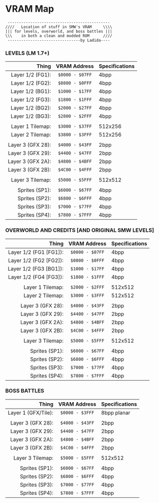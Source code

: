 # VRAM Map

```
 ---------------------------------------------
////   Location of stuff in SMW's VRAM	   \\\\
||| for levels, overworld, and boss battles |||
\\\    in both a clean and modded ROM	   ////
 --------------------------------by Ladida----
```

### LEVELS (LM 1.7+)

|    Thing	| 	 VRAM Address		| Specifications
---------------:|:-----------------------------:|:---------------
Layer 1/2 (FG1):|	`$0000 - $07FF`|		4bpp
Layer 1/2 (FG2):|	`$0800 - $0FFF`|		4bpp
Layer 1/2 (BG1):|	`$1000 - $17FF`|		4bpp
Layer 1/2 (FG3):|	`$1800 - $1FFF`|		4bpp
Layer 1/2 (BG2):|	`$2000 - $27FF`|		4bpp
Layer 1/2 (BG3):|	`$2800 - $2FFF`|		4bpp
|||
Layer 1 Tilemap:|	`$3000 - $37FF`|		512x256
Layer 2 Tilemap:|	`$3800 - $3FFF`|		512x256
|||
Layer 3 (GFX 28):|	`$4000 - $43FF`|		2bpp
Layer 3 (GFX 29):|	`$4400 - $47FF`|		2bpp
Layer 3 (GFX 2A):|	`$4800 - $4BFF`|		2bpp
Layer 3 (GFX 2B):|	`$4C00 - $4FFF`|		2bpp
|||
Layer 3 Tilemap:|	`$5000 - $5FFF`|		512x512
|||
Sprites (SP1):|		`$6000 - $67FF`|		4bpp
Sprites (SP2):|		`$6800 - $6FFF`|		4bpp
Sprites (SP3):|		`$7000 - $77FF`|		4bpp
Sprites (SP4):|		`$7800 - $7FFF`|		4bpp


### OVERWORLD AND CREDITS [AND ORIGINAL SMW LEVELS]

|    Thing	| 	 VRAM Address		| Specifications
---------------:|:-----------------------------:|:---------------
Layer 1/2 (FG1 [FG1]):|	`$0000 - $07FF`|		4bpp
Layer 1/2 (FG2 [FG2]):|	`$0800 - $0FFF`|		4bpp
Layer 1/2 (FG3 [BG1]):|	`$1000 - $17FF`|		4bpp
Layer 1/2 (FG4 [FG3]):|	`$1800 - $1FFF`|		4bpp
|||
Layer 1 Tilemap:|	`$2000 - $2FFF`|		512x512
Layer 2 Tilemap:|	`$3000 - $3FFF`|		512x512
|||
Layer 3 (GFX 28):|	`$4000 - $43FF`|		2bpp
Layer 3 (GFX 29):|	`$4400 - $47FF`|		2bpp
Layer 3 (GFX 2A):|	`$4800 - $4BFF`|		2bpp
Layer 3 (GFX 2B):|	`$4C00 - $4FFF`|		2bpp
|||
Layer 3 Tilemap:|	`$5000 - $5FFF`|		512x512
|||
Sprites (SP1):|		`$6000 - $67FF`|		4bpp
Sprites (SP2):|		`$6800 - $6FFF`|		4bpp
Sprites (SP3):|		`$7000 - $77FF`|		4bpp
Sprites (SP4):|		`$7800 - $7FFF`|		4bpp


### BOSS BATTLES

|    Thing	| 	 VRAM Address		| Specifications
---------------:|:-----------------------------:|:---------------
Layer 1 (GFX/Tile):|	`$0000 - $3FFF`|		8bpp planar
|||
Layer 3 (GFX 28):|	`$4000 - $43FF`|		2bpp
Layer 3 (GFX 29):|	`$4400 - $47FF`|		2bpp
Layer 3 (GFX 2A):|	`$4800 - $4BFF`|		2bpp
Layer 3 (GFX 2B):|	`$4C00 - $4FFF`|		2bpp
|||
Layer 3 Tilemap:|	`$5000 - $5FFF`|		512x512
|||
Sprites (SP1):|		`$6000 - $67FF`|		4bpp
Sprites (SP2):|		`$6800 - $6FFF`|		4bpp
Sprites (SP3):|		`$7000 - $77FF`|		4bpp
Sprites (SP4):|		`$7800 - $7FFF`|		4bpp